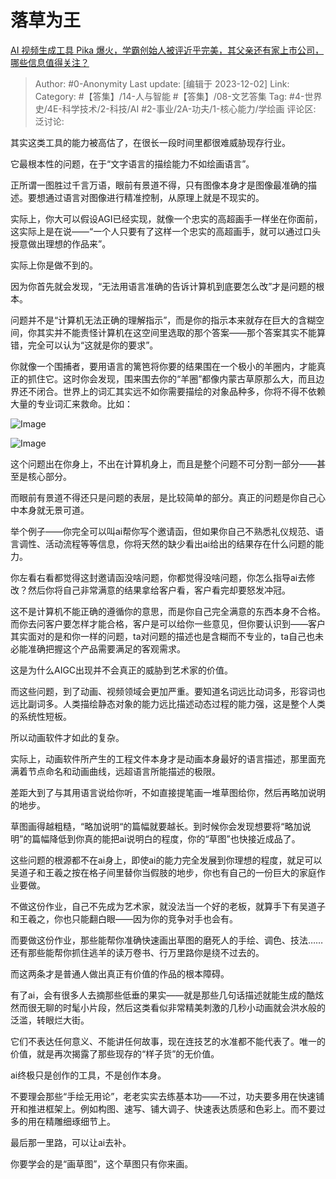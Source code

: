 # 落草为王
[AI 视频生成工具 Pika 爆火，学霸创始人被评近乎完美，其父亲还有家上市公司，哪些信息值得关注？](https://www.zhihu.com/question/632699482/answer/3310345691)

> Author: #0-Anonymity
> Last update: [编辑于 2023-12-02]
> Link:
> Category:  #【答集】/14-人与智能 #【答集】/08-文艺答集
> Tag: #4-世界史/4E-科学技术/2-科技/AI #2-事业/2A-功夫/1-核心能力/学绘画
> 评论区:
> 泛讨论:

其实这类工具的能力被高估了，在很长一段时间里都很难威胁现存行业。

它最根本性的问题，在于“文字语言的描绘能力不如绘画语言”。

正所谓一图胜过千言万语，眼前有景道不得，只有图像本身才是图像最准确的描述。要想通过语言对图像进行精准控制，从原理上就是不现实的。

实际上，你大可以假设AGI已经实现，就像一个忠实的高超画手一样坐在你面前，这实际上是在说——“一个人只要有了这样一个忠实的高超画手，就可以通过口头授意做出理想的作品来”。

实际上你是做不到的。

因为你首先就会发现，“无法用语言准确的告诉计算机到底要怎么改”才是问题的根本。

问题并不是“计算机无法正确的理解指示”，而是你的指示本来就存在巨大的含糊空间，你其实并不能责怪计算机在这空间里选取的那个答案——那个答案其实不能算错，完全可以认为“这就是你的要求”。

你就像一个围捕者，要用语言的篱笆将你要的结果围在一个极小的羊圈内，才能真正的抓住它。这时你会发现，围来围去你的“羊圈”都像内蒙古草原那么大，而且边界还不闭合。世界上的词汇其实远不如你需要描绘的对象品种多，你将不得不依赖大量的专业词汇来救命。比如：

![Image](https://picx.zhimg.com/50/v2-7cc854dbf95bb3700fda91dcfd24d161_720w.jpg?source=1940ef5c)

![Image](https://pic1.zhimg.com/50/v2-626e9849bd303ea15a07bb2e178a238d_720w.jpg?source=1940ef5c)

这个问题出在你身上，不出在计算机身上，而且是整个问题不可分割一部分——甚至是核心部分。

而眼前有景道不得还只是问题的表层，是比较简单的部分。真正的问题是你自己心中本身就无景可道。

举个例子——你完全可以叫ai帮你写个邀请函，但如果你自己不熟悉礼仪规范、语言调性、活动流程等等信息，你将天然的缺少看出ai给出的结果存在什么问题的能力。

你左看右看都觉得这封邀请函没啥问题，你都觉得没啥问题，你怎么指导ai去修改？然后你将自己非常满意的结果拿给客户看，客户看完却要怒发冲冠。

这不是计算机不能正确的遵循你的意思，而是你自己完全满意的东西本身不合格。而你去问客户要怎样才能合格，客户是可以给你一些意见，但你要认识到——客户其实面对的是和你一样的问题，ta对问题的描述也是含糊而不专业的，ta自己也未必能准确把握这个产品需要满足的客观需求。

这是为什么AIGC出现并不会真正的威胁到艺术家的价值。

而这些问题，到了动画、视频领域会更加严重。要知道名词远比动词多，形容词也远比副词多。人类描绘静态对象的能力远比描述动态过程的能力强，这是整个人类的系统性短板。

所以动画软件才如此的复杂。

实际上，动画软件所产生的工程文件本身才是动画本身最好的语言描述，那里面充满着节点命名和动画曲线，远超语言所能描述的极限。

差距大到了与其用语言说给你听，不如直接提笔画一堆草图给你，然后再略加说明的地步。

草图画得越粗糙，“略加说明“的篇幅就要越长。到时候你会发现想要将“略加说明”的篇幅降低到你真的能把ai说明白的程度，你的“草图”也快接近成品了。

这些问题的根源都不在ai身上，即使ai的能力完全发展到你理想的程度，就足可以吴道子和王羲之按在格子间里替你当假肢的地步，你也有自己的一份巨大的家庭作业要做。

不做这份作业，自己不先成为艺术家，就没法当一个好的老板，就算手下有吴道子和王羲之，你也只能翻白眼——因为你的竞争对手也会有。

而要做这份作业，那些能帮你准确快速画出草图的磨死人的手绘、调色、技法……还有那些能帮你抓住逃羊的读万卷书、行万里路你是绕不过去的。

而这两条才是普通人做出真正有价值的作品的根本障碍。

有了ai，会有很多人去摘那些低垂的果实——就是那些几句话描述就能生成的酷炫然而很无聊的时髦小片段，然后这类看似非常精美刺激的几秒小动画就会洪水般的泛滥，转眼烂大街。

它们不表达任何意义、不能讲任何故事，现在连技艺的水准都不能代表了。唯一的价值，就是再次揭露了那些现存的“样子货”的无价值。

ai终极只是创作的工具，不是创作本身。

不要理会那些“手绘无用论”，老老实实去练基本功——不过，功夫要多用在快速铺开和推进框架上。例如构图、速写、铺大调子、快速表达质感和色彩上。而不要过多的用在精雕细琢细节上。

最后那一里路，可以让ai去补。

你要学会的是“画草图”，这个草图只有你来画。
